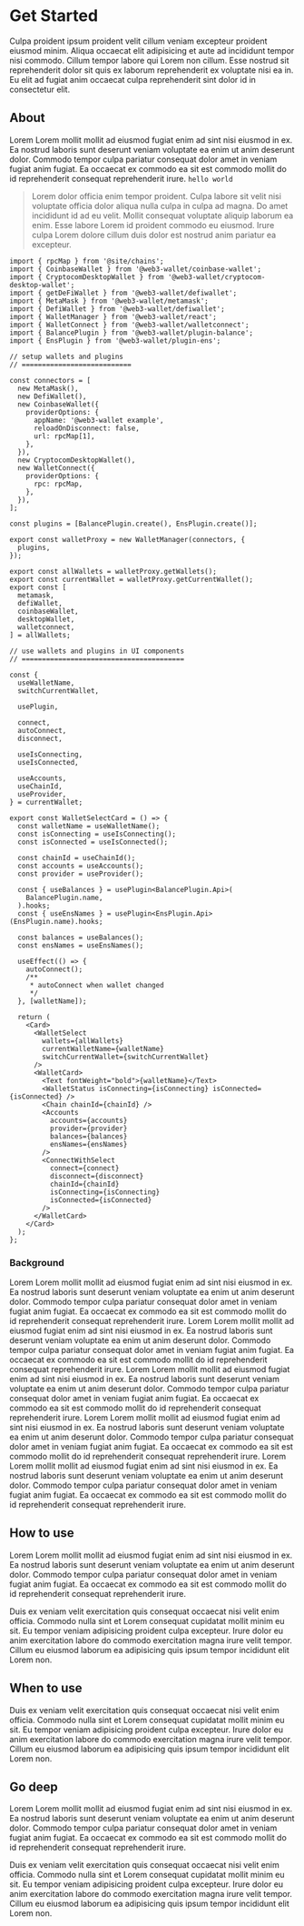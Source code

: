 # Get Started

Culpa proident ipsum proident velit cillum veniam excepteur proident eiusmod minim. Aliqua occaecat elit adipisicing et aute ad incididunt tempor nisi commodo. Cillum tempor labore qui Lorem non cillum. Esse nostrud sit reprehenderit dolor sit quis ex laborum reprehenderit ex voluptate nisi ea in. Eu elit ad fugiat anim occaecat culpa reprehenderit sint dolor id in consectetur elit.

## About

Lorem Lorem mollit mollit ad eiusmod fugiat enim ad sint nisi eiusmod in ex. Ea nostrud laboris sunt deserunt veniam voluptate ea enim ut anim deserunt dolor. Commodo tempor culpa pariatur consequat dolor amet in veniam fugiat anim fugiat. Ea occaecat ex commodo ea sit est commodo mollit do id reprehenderit consequat reprehenderit irure. `hello world`

> Lorem dolor officia enim tempor proident. Culpa labore sit velit nisi voluptate officia dolor aliqua nulla culpa in culpa ad magna. Do amet incididunt id ad eu velit. Mollit consequat voluptate aliquip laborum ea enim. Esse labore Lorem id proident commodo eu eiusmod. Irure culpa Lorem dolore cillum duis dolor est nostrud anim pariatur ea excepteur.

```tsx
import { rpcMap } from '@site/chains';
import { CoinbaseWallet } from '@web3-wallet/coinbase-wallet';
import { CryptocomDesktopWallet } from '@web3-wallet/cryptocom-desktop-wallet';
import { getDeFiWallet } from '@web3-wallet/defiwallet';
import { MetaMask } from '@web3-wallet/metamask';
import { DefiWallet } from '@web3-wallet/defiwallet';
import { WalletManager } from '@web3-wallet/react';
import { WalletConnect } from '@web3-wallet/walletconnect';
import { BalancePlugin } from '@web3-wallet/plugin-balance';
import { EnsPlugin } from '@web3-wallet/plugin-ens';

// setup wallets and plugins
// ===========================

const connectors = [
  new MetaMask(),
  new DefiWallet(),
  new CoinbaseWallet({
    providerOptions: {
      appName: '@web3-wallet example',
      reloadOnDisconnect: false,
      url: rpcMap[1],
    },
  }),
  new CryptocomDesktopWallet(),
  new WalletConnect({
    providerOptions: {
      rpc: rpcMap,
    },
  }),
];

const plugins = [BalancePlugin.create(), EnsPlugin.create()];

export const walletProxy = new WalletManager(connectors, {
  plugins,
});

export const allWallets = walletProxy.getWallets();
export const currentWallet = walletProxy.getCurrentWallet();
export const [
  metamask,
  defiWallet,
  coinbaseWallet,
  desktopWallet,
  walletconnect,
] = allWallets;

// use wallets and plugins in UI components
// ========================================

const {
  useWalletName,
  switchCurrentWallet,

  usePlugin,

  connect,
  autoConnect,
  disconnect,

  useIsConnecting,
  useIsConnected,

  useAccounts,
  useChainId,
  useProvider,
} = currentWallet;

export const WalletSelectCard = () => {
  const walletName = useWalletName();
  const isConnecting = useIsConnecting();
  const isConnected = useIsConnected();

  const chainId = useChainId();
  const accounts = useAccounts();
  const provider = useProvider();

  const { useBalances } = usePlugin<BalancePlugin.Api>(
    BalancePlugin.name,
  ).hooks;
  const { useEnsNames } = usePlugin<EnsPlugin.Api>(EnsPlugin.name).hooks;

  const balances = useBalances();
  const ensNames = useEnsNames();

  useEffect(() => {
    autoConnect();
    /**
     * autoConnect when wallet changed
     */
  }, [walletName]);

  return (
    <Card>
      <WalletSelect
        wallets={allWallets}
        currentWalletName={walletName}
        switchCurrentWallet={switchCurrentWallet}
      />
      <WalletCard>
        <Text fontWeight="bold">{walletName}</Text>
        <WalletStatus isConnecting={isConnecting} isConnected={isConnected} />
        <Chain chainId={chainId} />
        <Accounts
          accounts={accounts}
          provider={provider}
          balances={balances}
          ensNames={ensNames}
        />
        <ConnectWithSelect
          connect={connect}
          disconnect={disconnect}
          chainId={chainId}
          isConnecting={isConnecting}
          isConnected={isConnected}
        />
      </WalletCard>
    </Card>
  );
};
```

### Background

Lorem Lorem mollit mollit ad eiusmod fugiat enim ad sint nisi eiusmod in ex. Ea nostrud laboris sunt deserunt veniam voluptate ea enim ut anim deserunt dolor. Commodo tempor culpa pariatur consequat dolor amet in veniam fugiat anim fugiat. Ea occaecat ex commodo ea sit est commodo mollit do id reprehenderit consequat reprehenderit irure.
Lorem Lorem mollit mollit ad eiusmod fugiat enim ad sint nisi eiusmod in ex. Ea nostrud laboris sunt deserunt veniam voluptate ea enim ut anim deserunt dolor. Commodo tempor culpa pariatur consequat dolor amet in veniam fugiat anim fugiat. Ea occaecat ex commodo ea sit est commodo mollit do id reprehenderit consequat reprehenderit irure.
Lorem Lorem mollit mollit ad eiusmod fugiat enim ad sint nisi eiusmod in ex. Ea nostrud laboris sunt deserunt veniam voluptate ea enim ut anim deserunt dolor. Commodo tempor culpa pariatur consequat dolor amet in veniam fugiat anim fugiat. Ea occaecat ex commodo ea sit est commodo mollit do id reprehenderit consequat reprehenderit irure.
Lorem Lorem mollit mollit ad eiusmod fugiat enim ad sint nisi eiusmod in ex. Ea nostrud laboris sunt deserunt veniam voluptate ea enim ut anim deserunt dolor. Commodo tempor culpa pariatur consequat dolor amet in veniam fugiat anim fugiat. Ea occaecat ex commodo ea sit est commodo mollit do id reprehenderit consequat reprehenderit irure.
Lorem Lorem mollit mollit ad eiusmod fugiat enim ad sint nisi eiusmod in ex. Ea nostrud laboris sunt deserunt veniam voluptate ea enim ut anim deserunt dolor. Commodo tempor culpa pariatur consequat dolor amet in veniam fugiat anim fugiat. Ea occaecat ex commodo ea sit est commodo mollit do id reprehenderit consequat reprehenderit irure.

## How to use

Lorem Lorem mollit mollit ad eiusmod fugiat enim ad sint nisi eiusmod in ex. Ea nostrud laboris sunt deserunt veniam voluptate ea enim ut anim deserunt dolor. Commodo tempor culpa pariatur consequat dolor amet in veniam fugiat anim fugiat. Ea occaecat ex commodo ea sit est commodo mollit do id reprehenderit consequat reprehenderit irure.

Duis ex veniam velit exercitation quis consequat occaecat nisi velit enim officia. Commodo nulla sint et Lorem consequat cupidatat mollit minim eu sit. Eu tempor veniam adipisicing proident culpa excepteur. Irure dolor eu anim exercitation labore do commodo exercitation magna irure velit tempor. Cillum eu eiusmod laborum ea adipisicing quis ipsum tempor incididunt elit Lorem non.

## When to use

Duis ex veniam velit exercitation quis consequat occaecat nisi velit enim officia. Commodo nulla sint et Lorem consequat cupidatat mollit minim eu sit. Eu tempor veniam adipisicing proident culpa excepteur. Irure dolor eu anim exercitation labore do commodo exercitation magna irure velit tempor. Cillum eu eiusmod laborum ea adipisicing quis ipsum tempor incididunt elit Lorem non.

## Go deep

Lorem Lorem mollit mollit ad eiusmod fugiat enim ad sint nisi eiusmod in ex. Ea nostrud laboris sunt deserunt veniam voluptate ea enim ut anim deserunt dolor. Commodo tempor culpa pariatur consequat dolor amet in veniam fugiat anim fugiat. Ea occaecat ex commodo ea sit est commodo mollit do id reprehenderit consequat reprehenderit irure.

Duis ex veniam velit exercitation quis consequat occaecat nisi velit enim officia. Commodo nulla sint et Lorem consequat cupidatat mollit minim eu sit. Eu tempor veniam adipisicing proident culpa excepteur. Irure dolor eu anim exercitation labore do commodo exercitation magna irure velit tempor. Cillum eu eiusmod laborum ea adipisicing quis ipsum tempor incididunt elit Lorem non.
